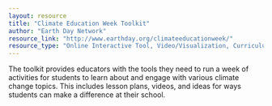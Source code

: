 ```yaml
---
layout: resource
title: "Climate Education Week Toolkit"
author: "Earth Day Network"
resource_link: "http://www.earthday.org/climateeducationweek/"
resource_type: "Online Interactive Tool, Video/Visualization, Curriculum, Website"
---
```


The toolkit provides educators with the tools they need to run a week of activities for students to learn about and engage with various climate change topics. This includes lesson plans, videos, and ideas for ways students can make a difference at their school.